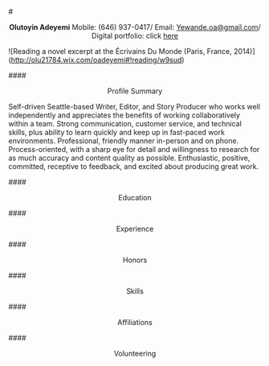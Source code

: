 #<p style="text-align: center;"> **Olutoyin Adeyemi**
Mobile: (646) 937-0417/ Email: Yewande.oa@gmail.com/ Digital portfolio: click [here](http://olu21784.wix.com/oadeyemi)</p>

![Reading a novel excerpt at the Écrivains Du Monde (Paris, France, 2014)] (http://olu21784.wix.com/oadeyemi#!reading/w9sud)

####<p style="text-align: center;">Profile Summary</p>
Self-driven Seattle-based Writer, Editor, and Story Producer who works well independently and appreciates the benefits of working collaboratively within a team. Strong communication, customer service, and technical skills, plus ability to learn quickly and keep up in fast-paced work environments. Professional, friendly manner in-person and on phone. Process-oriented, with a sharp eye for detail and willingness to research for as much accuracy and content quality as possible. Enthusiastic, positive, committed, receptive to feedback, and excited about producing great work. 

####<p style="text-align: center;">Education</p>


####<p style="text-align: center;">Experience</p>


####<p style="text-align: center;">Honors</p>


####<p style="text-align: center;">Skills</p>


####<p style="text-align: center;">Affiliations</p>


####<p style="text-align: center;">Volunteering</p>




